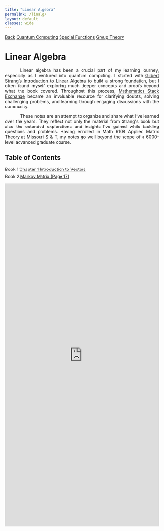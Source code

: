 ```yaml
---
title: "Linear Algebra"
permalink: /linalg/
layout: default
classes: wide
---
```


<div class="learning-topnav">
  <a href="/learning/">Back</a>
  <a href="/qc#">Quantum Computing</a>  
  <a href="/qc#">Special Functions</a>
  <a href="/grp/">Group Theory</a>  
</div>


<style>
.learning-content {
  margin-left: 5%;
  margin-right: 5%;
  max-width: 35cm;
}
.text-block {
    text-align: justify;
    text-indent: 50px;
    max-width: 35cm;
}

/* Add vertical spacing below the Table of Contents */
ul {
  margin-bottom: 1.5em; /* Adjust this value for more or less vertical space */
}
/* Remove default numbering and padding from the main ordered list */
ol {
  list-style-type: none; /* Changed to none to manage custom numbering if needed */
  padding-left: 0;
  margin-left: 0;
}

/* TOC Styles */
.collapsible-toc {
  list-style-type: none;
  padding-left: 0;
}

.toc-item {
  margin-bottom: 0.5em;
}

.toc-header {
  display: flex;
  align-items: center;
  cursor: pointer;
}

.toggle-button {
  background: none;
  border: none;
  cursor: pointer;
  margin-right: 0.5em;
  font-size: 1em;
  transition: transform 0.3s;
}

.toggle-button::before {
  content: '▼'; /* Down arrow */
  display: inline-block;
  transition: transform 0.3s;
}

.toc-item.expanded .toggle-button::before {
  transform: rotate(-180deg); /* Up arrow */
}

/* Sublist Styles */
.toc-sublist {
  list-style-type: square;
  padding-left: 1.5em;
  display: none; /* Hidden by default */
}

.toc-item.expanded .toc-sublist {
  display: block;
}

/* Hover Behavior for Desktop */
@media (min-width: 768px) {
  .toc-header:hover + .toc-sublist {
    display: block;
  }
  
  .toggle-button {
    display: none; /* Hide toggle buttons on desktop */
  }
}

/* Click Behavior for Mobile */
@media (max-width: 767px) {
  .toggle-button {
    display: inline; /* Show toggle buttons on mobile */
  }
}

/* Indicate clickable headers with focus styles */
.toc-header:focus {
  outline: 2px solid #000;
}

/* Improve arrow visibility */
.toggle-button::before {
  font-size: 0.8em;
  color: #555;
}
</style>

<script>
function loadPdfPage(pdfUrl) {
  document.getElementById('pdf-viewer').src = pdfUrl;
  document.getElementById('pdf-viewer-container').scrollIntoView({ behavior: 'smooth' });
}

document.addEventListener('DOMContentLoaded', function() {
  const toggleButtons = document.querySelectorAll('.toggle-button');

  toggleButtons.forEach(button => {
    button.addEventListener('click', function(event) {
      event.stopPropagation(); // Prevent the click from triggering parent elements
      const tocItem = this.closest('.toc-item');
      const isExpanded = tocItem.classList.toggle('expanded');
      this.setAttribute('aria-expanded', isExpanded);
    });

    // Allow toggling with Enter and Space keys
    button.addEventListener('keydown', function(event) {
      if (event.key === 'Enter' || event.key === ' ') {
        event.preventDefault();
        this.click();
      }
    });
  });
});
</script>

<h1>Linear Algebra</h1>

<a name="linear-algebra"></a>
<div class="text-block">
 <p>Linear algebra has been a crucial part of my learning journey, especially as I ventured into quantum computing. I started with <a href="https://archive.org/details/gilbert-strang-introduction-to-linear-algebra-fifth-edition/page/504/mode/2up">Gilbert Strang's Introduction to Linear Algebra</a> to build a strong foundation, but I often found myself exploring much deeper concepts and proofs beyond what the book covered. Throughout this process, <a href="https://math.stackexchange.com/users/223599/sooraj-soman">Mathematics Stack Exchange</a> became an invaluable resource for clarifying doubts, solving challenging problems, and learning through engaging discussions with the community.</p>
 <p>These notes are an attempt to organize and share what I’ve learned over the years. They reflect not only the material from Strang's book but also the extended explorations and insights I’ve gained while tackling questions and problems. Having enrolled in Math 6108 Applied Matrix Theory at Missouri S & T, my notes go well beyond the scope of a 6000-level advanced graduate course.</p>
</div>

<h2 id="toc">Table of Contents</h2>

<ol class="collapsible-toc">
  <li class="toc-item">
    <div class="toc-header">
      <button class="toggle-button" aria-expanded="false" aria-label="Expand Book 1"></button>
      Book 1: <a href="javascript:void(0)" onclick="loadPdfPage('https://soorajss1729.github.io/pdfjs/viewer.html?file=la1.pdf#page=3')">Chapter 1 Introduction to Vectors</a>
    </div>
    <ul class="toc-sublist">
      <li>n Dimensional Cube <a href="javascript:void(0)" onclick="loadPdfPage('https://soorajss1729.github.io/pdfjs/viewer.html?file=la1.pdf#page=22')">(Page 22)</a>, <a href="javascript:void(0)" onclick="loadPdfPage('https://soorajss1729.github.io/pdfjs/viewer.html?file=la1.pdf#page=36')">(Page 36)</a></li>
      <li><a href="javascript:void(0)" onclick="loadPdfPage('https://soorajss1729.github.io/pdfjs/viewer.html?file=la1.pdf#page=57')">Chapter 2 Solving Linear Equations</a></li>
      <li><a href="javascript:void(0)" onclick="loadPdfPage('https://soorajss1729.github.io/pdfjs/viewer.html?file=la1.pdf#page=17')">Matrix Multiplication Methods (Page 71)</a></li>
      <li><a href="javascript:void(0)" onclick="loadPdfPage('https://soorajss1729.github.io/pdfjs/viewer.html?file=la1.pdf#page=76')">Block Matrix (Page 76)</a></li>
      <li><a href="javascript:void(0)" onclick="loadPdfPage('https://soorajss1729.github.io/pdfjs/viewer.html?file=la1.pdf#page=92')">Gershgorin Circle Theorem (Page 92)</a></li>
      <li><a href="javascript:void(0)" onclick="loadPdfPage('https://soorajss1729.github.io/pdfjs/viewer.html?file=la1.pdf#page=97')">LU Factorization (Page 97)</a></li>
    </ul>
  </li>
  
  <li class="toc-item">
    <div class="toc-header">
      <button class="toggle-button" aria-expanded="false" aria-label="Expand Book 2"></button>
      Book 2: <a href="javascript:void(0)" onclick="loadPdfPage('https://soorajss1729.github.io/pdfjs/viewer.html?file=la2.pdf#page=17')">Markov Matrix (Page 17)</a>
    </div>
    <ul class="toc-sublist">
      <li><a href="javascript:void(0)" onclick="loadPdfPage('https://soorajss1729.github.io/pdfjs/viewer.html?file=la2.pdf#page=22')">Perron Frobenius Theorem (Page 22)</a></li>
      <li><a href="javascript:void(0)" onclick="loadPdfPage('https://soorajss1729.github.io/pdfjs/viewer.html?file=la2.pdf#page=36')">Page Rank Algorithm (Page 36)</a></li>
      <li><a href="javascript:void(0)" onclick="loadPdfPage('https://soorajss1729.github.io/pdfjs/viewer.html?file=la2.pdf#page=62')">Neumann Series (Page 62)</a></li>
      <li><a href="javascript:void(0)" onclick="loadPdfPage('https://soorajss1729.github.io/pdfjs/viewer.html?file=la2.pdf#page=88')">Vandermonde Matrix (Page 88)</a></li>
      <li><a href="javascript:void(0)" onclick="loadPdfPage('https://soorajss1729.github.io/pdfjs/viewer.html?file=la2.pdf#page=168')">Chapter 3 Vector Spaces and Subspaces</a></li>
    </ul>
  </li>

  <!-- Add more toc-item blocks for additional books -->
</ol>

<div id="pdf-viewer-container" style="width: 100%; display: flex; justify-content: center;">
  <iframe id="pdf-viewer"
    src="https://soorajss1729.github.io/pdfjs/viewer.html?file=la1.pdf&zoom=110"
    style="width: 210mm; height: 297mm; border: none;">
  </iframe>
</div>
